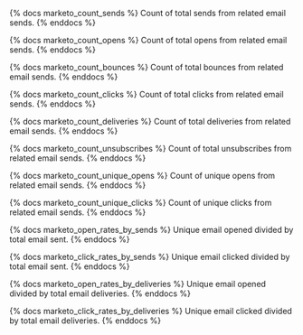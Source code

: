 {% docs marketo_count_sends %}
Count of total sends from related email sends.
{% enddocs %}

{% docs marketo_count_opens %}
Count of total opens from related email sends.
{% enddocs %}

{% docs marketo_count_bounces %}
Count of total bounces from related email sends.
{% enddocs %}

{% docs marketo_count_clicks %}
Count of total clicks from related email sends.
{% enddocs %}

{% docs marketo_count_deliveries %}
Count of total deliveries from related email sends.
{% enddocs %}

{% docs marketo_count_unsubscribes %}
Count of total unsubscribes from related email sends.
{% enddocs %}

{% docs marketo_count_unique_opens %}
Count of unique opens from related email sends.
{% enddocs %}

{% docs marketo_count_unique_clicks %}
Count of unique clicks from related email sends.
{% enddocs %}

{% docs marketo_open_rates_by_sends %}
Unique email opened divided by total email sent.
{% enddocs %}

{% docs marketo_click_rates_by_sends %}
Unique email clicked divided by total email sent.
{% enddocs %}

{% docs marketo_open_rates_by_deliveries %}
Unique email opened divided by total email deliveries.
{% enddocs %}

{% docs marketo_click_rates_by_deliveries %}
Unique email clicked divided by total email deliveries.
{% enddocs %}
